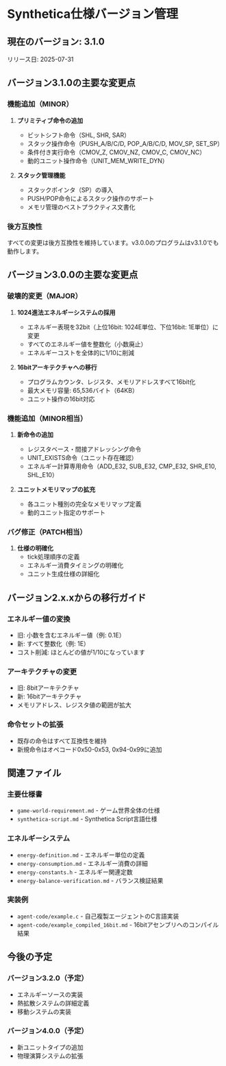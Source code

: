 # Synthetica仕様バージョン管理

## 現在のバージョン: 3.1.0

リリース日: 2025-07-31

## バージョン3.1.0の主要な変更点

### 機能追加（MINOR）

1. **プリミティブ命令の追加**
   - ビットシフト命令（SHL, SHR, SAR）
   - スタック操作命令（PUSH_A/B/C/D, POP_A/B/C/D, MOV_SP, SET_SP）
   - 条件付き実行命令（CMOV_Z, CMOV_NZ, CMOV_C, CMOV_NC）
   - 動的ユニット操作命令（UNIT_MEM_WRITE_DYN）

2. **スタック管理機能**
   - スタックポインタ（SP）の導入
   - PUSH/POP命令によるスタック操作のサポート
   - メモリ管理のベストプラクティス文書化

### 後方互換性

すべての変更は後方互換性を維持しています。v3.0.0のプログラムはv3.1.0でも動作します。

## バージョン3.0.0の主要な変更点

### 破壊的変更（MAJOR）

1. **1024進法エネルギーシステムの採用**
   - エネルギー表現を32bit（上位16bit: 1024E単位、下位16bit: 1E単位）に変更
   - すべてのエネルギー値を整数化（小数廃止）
   - エネルギーコストを全体的に1/10に削減

2. **16bitアーキテクチャへの移行**
   - プログラムカウンタ、レジスタ、メモリアドレスすべて16bit化
   - 最大メモリ容量: 65,536バイト（64KB）
   - ユニット操作の16bit対応

### 機能追加（MINOR相当）

1. **新命令の追加**
   - レジスタベース・間接アドレッシング命令
   - UNIT_EXISTS命令（ユニット存在確認）
   - エネルギー計算専用命令（ADD_E32, SUB_E32, CMP_E32, SHR_E10, SHL_E10）

2. **ユニットメモリマップの拡充**
   - 各ユニット種別の完全なメモリマップ定義
   - 動的ユニット指定のサポート

### バグ修正（PATCH相当）

1. **仕様の明確化**
   - tick処理順序の定義
   - エネルギー消費タイミングの明確化
   - ユニット生成仕様の詳細化

## バージョン2.x.xからの移行ガイド

### エネルギー値の変換

- 旧: 小数を含むエネルギー値（例: 0.1E）
- 新: すべて整数化（例: 1E）
- コスト削減: ほとんどの値が1/10になっています

### アーキテクチャの変更

- 旧: 8bitアーキテクチャ
- 新: 16bitアーキテクチャ
- メモリアドレス、レジスタ値の範囲が拡大

### 命令セットの拡張

- 既存の命令はすべて互換性を維持
- 新規命令はオペコード0x50-0x53, 0x94-0x99に追加

## 関連ファイル

### 主要仕様書

- `game-world-requirement.md` - ゲーム世界全体の仕様
- `synthetica-script.md` - Synthetica Script言語仕様

### エネルギーシステム

- `energy-definition.md` - エネルギー単位の定義
- `energy-consumption.md` - エネルギー消費の詳細
- `energy-constants.h` - エネルギー関連定数
- `energy-balance-verification.md` - バランス検証結果

### 実装例

- `agent-code/example.c` - 自己複製エージェントのC言語実装
- `agent-code/example_compiled_16bit.md` - 16bitアセンブリへのコンパイル結果

## 今後の予定

### バージョン3.2.0（予定）

- エネルギーソースの実装
- 熱拡散システムの詳細定義
- 移動システムの実装

### バージョン4.0.0（予定）

- 新ユニットタイプの追加
- 物理演算システムの拡張
